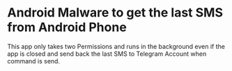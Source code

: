 # Android Malware to get the last SMS from Android Phone

This app only takes two Permissions and runs in the background even if the app is closed and send back the last SMS to Telegram Account when command is send.
